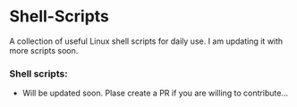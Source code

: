 # Shell-Scripts
A collection of useful Linux shell scripts for daily use. I am updating it with more scripts soon.
### Shell scripts:
- Will be updated soon. Plase create a PR if you are willing to contribute...
